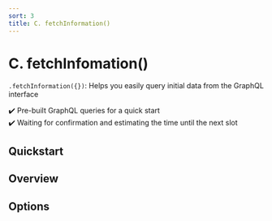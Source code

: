 ```yaml
---
sort: 3
title: C. fetchInformation()
---
```


# C. fetchInfomation()

`.fetchInformation({})`: Helps you easily query initial data from the GraphQL interface

:heavy_check_mark: Pre-built GraphQL queries for a quick start  
:heavy_check_mark: Waiting for confirmation and estimating the time until the next slot  


## Quickstart

## Overview

## Options